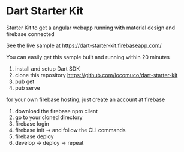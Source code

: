 # Dart Starter Kit

Starter Kit to get a angular webapp running with material design and firebase connected

See the live sample at https://dart-starter-kit.firebaseapp.com/

You can easily get this sample built and running within 20 minutes

1. install and setup Dart SDK
2. clone this repository https://github.com/locomuco/dart-starter-kit
3. pub get
4. pub serve

for your own firebase hosting, just create an account at firebase

1. download the firebase npm client
2. go to your cloned directory
3. firebase login
4. firebase init -> and follow the CLI commands
5. firebase deploy
6. develop -> deploy -> repeat
